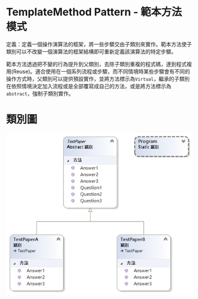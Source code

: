 # TemplateMethod Pattern - 範本方法模式

定義：定義一個操作演算法的框架，將一些步驟交由子類別來實作。範本方法使子類別可以不改變一個演算法的框架結構即可重新定義該演算法的特定步驟。

範本方法透過把不變的行為提升到父類別，去除子類別重複的程式碼，達到程式複用(Reuse)。適合使用在一個系列流程或步驟，而不同情境時某些步驟會有不同的操作方式時，父類別可以提供預設實作，並將方法標示為`Virtual`，繼承的子類別在依照情境決定加入流程或是全部覆寫成自己的方法，或是將方法標示為`abstract`，強制子類別實作。


# 類別圖

![範本方法模式](https://github.com/BryanYu/DesignPatternPractice/blob/master/TemplateMethod/ClassDiagram1.png)


